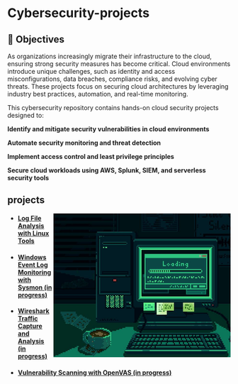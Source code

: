 # Cybersecurity-projects
## 🎯 Objectives
As organizations increasingly migrate their infrastructure to the cloud, ensuring strong security measures has become critical. Cloud environments introduce unique challenges, such as identity and access misconfigurations, data breaches, compliance risks, and evolving cyber threats. These projects focus on securing cloud architectures by leveraging industry best practices, automation, and real-time monitoring.

This cybersecurity repository contains hands-on cloud security projects designed to:

**Identify and mitigate security vulnerabilities in cloud environments**

**Automate security monitoring and threat detection**

**Implement access control and least privilege principles**

**Secure cloud workloads using AWS, Splunk, SIEM, and serverless security tools**




## projects

<img align="right" alt="Coding" width="400" src="https://github.com/Juniorklb/Juniorklb/blob/662692f737cc8f550da799d48190446b55a68900/Working%20hard.jpeg">

- <h4><a href="https://github.com/Juniorklb/Security-Monitoring-Project-on-AWS/blob/main/README.md">Log File Analysis with Linux Tools</h4>

- <h4><a href="">Windows Event Log Monitoring with Sysmon (in progress)</h4>

- <h4><a href=""> Wireshark Traffic Capture and Analysis (in progress) </h4>

- <h4><a href=""> Vulnerability Scanning with OpenVAS (in progress)</h4>











